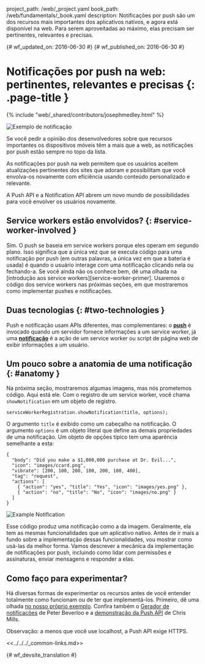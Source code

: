 project_path: /web/_project.yaml
book_path: /web/fundamentals/_book.yaml
description: Notificações por push são um dos recursos mais importantes dos aplicativos nativos, e agora está disponível na web. Para serem aproveitadas ao máximo, elas precisam ser pertinentes, relevantes e precisas.

{# wf_updated_on: 2016-06-30 #}
{# wf_published_on: 2016-06-30 #}

# Notificações por push na web: pertinentes, relevantes e precisas {: .page-title }

{% include "web/_shared/contributors/josephmedley.html" %}


<img src="images/cc-good.png" alt="Exemplo de notificação" class="attempt-right">

Se você pedir a opinião dos desenvolvedores sobre que recursos importantes os dispositivos móveis têm a mais que
a web, as notificações por push estão sempre no topo da lista.

As notificações por push na web permitem que os usuários aceitem atualizações pertinentes dos sites
que adoram e possibilitam que você envolva-os novamente com eficiência usando conteúdo personalizado
e relevante. 

A Push API e a Notification API abrem um novo mundo de possibilidades para
você envolver os usuários novamente.

## Service workers estão envolvidos? {: #service-worker-involved }

Sim. O push se baseia em service workers porque eles operam em
segundo plano. Isso significa que a única vez que se executa código para uma notificação por push (em
outras palavras, a única vez em que a bateria é usada) é quando o usuário interage com
uma notificação clicando nela ou fechando-a.   Se você ainda não os conhece bem,
dê uma olhada na [introdução aos service workers][service-worker-primer]. Usaremos o
código dos service workers nas próximas seções, em que mostraremos como implementar pushes
e notificações.

## Duas tecnologias {: #two-technologies }

Push e notificação usam APIs diferentes, mas complementares:
o [**push**](https://developer.mozilla.org/en-US/docs/Web/API/Push_API) é
invocado quando um servidor fornece informações a um service worker, já uma
[**notificação**](https://developer.mozilla.org/en-US/docs/Web/API/Notifications_API)
é a ação de um service worker ou script de página web de exibir
informações a um usuário.

## Um pouco sobre a anatomia de uma notificação {: #anatomy }

Na próxima seção, mostraremos algumas imagens, mas nós
prometemos código. Aqui está ele. Com o registro de um service worker, você chama
`showNotification` em um objeto de registro.


    serviceWorkerRegistration.showNotification(title, options);
    

O argumento `title` é exibido como um cabeçalho na notificação. O argumento `options`
é um objeto literal que define as demais propriedades de uma notificação.
Um objeto de opções típico tem uma aparência semelhante a esta:


    {
      "body": "Did you make a $1,000,000 purchase at Dr. Evil...",
      "icon": "images/ccard.png",
      "vibrate": [200, 100, 200, 100, 200, 100, 400],
      "tag": "request",
      "actions": [
        { "action": "yes", "title": "Yes", "icon": "images/yes.png" },
        { "action": "no", "title": "No", "icon": "images/no.png" }
      ]
    }
    
<img src="images/cc-good.png" alt="Example Notification" class="attempt-right">

Esse código produz uma notificação como a da imagem. Geralmente, ela
tem as mesmas funcionalidades que um aplicativo nativo. Antes de ir mais a fundo
sobre a implementação dessas funcionalidades, vou mostrar como usá-las
da melhor forma.   Vamos descrever a mecânica da
implementação de notificações por push, incluindo como lidar com permissões e
assinaturas, enviar mensagens e responder a elas.

## Como faço para experimentar?

Há diversas formas de experimentar os recursos antes de você entender totalmente como funcionam ou de ter que implementá-los. Primeiro, dê uma olhada [no nosso próprio exemplo](https://github.com/GoogleChrome/samples/tree/gh-pages/push-messaging-and-notifications). Confira também o [Gerador de notificações](https://tests.peter.sh/notification-generator/) de Peter Beverloo e a [demonstração da Push API](https://github.com/chrisdavidmills/push-api-demo) de Chris Mills.

Observação: a menos que você use localhost, a Push API exige HTTPS.

<<../../../_common-links.md>>


{# wf_devsite_translation #}
